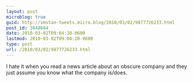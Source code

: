 ```yaml
---
layout: post
microblog: true
guid: http://vmstan-tweets.micro.blog/2010/03/02/9877726233.html
post_id: 3048604
date: 2010-03-02T09:04:20-0600
lastmod: 2010-03-02T09:04:20-0600
type: post
url: /2010/03/02/9877726233.html
---
```

I hate it when you read a news article about an obscure company and they just assume you know what the company is/does.
